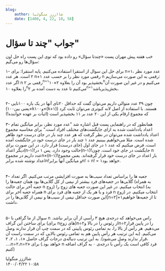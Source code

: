 ```yaml
---
blog:
    author: شااززز منگولیا
    date: [1400, 4, 22, 10, 58]
---
```

# جواب "چند تا سؤال"

<div class="cnt">
<p>خب هفته پیش مهران پست «چندتا سؤال» رو داده بود که توی این پست راه حل اون سؤال‌ها رو می‌گیم:</p>
<p>۱- برای حل این سوال از استقرا استفاده می‌کنیم. پایه استقرا: برای n=۱، عدد مورد نظر ۲ است. هر عدد n+۱ رقمی مورد نظر را بر حسب عدد n رقمی به این صورت می‌سازیم:<br/>اگر عدد n رقمی بر ۲<sup>n+۱</sup>بخشپذیر بود آن را بعلاوه ۲×۱۰<sup>n</sup>می‌کنیم و در غیر این صورت آن را بعلاوه ۱۰<sup>n</sup>می‌کنیم تا عدد به دست آمده بر ۲<sup>n+۱</sup>بخش‌پذیرباشد.</p>
<p><br/>۲- چون ۳۹ عدد متوالی داریم می‌توان گفت که حداقل ۲۰تای آنها در یک بازه ۱۰۰تایی (یعنی بین۱۰۰×kو۱۰۰×(k+۱)) هستند. با استفاده از اصل لانه کبوتری می‌توان ثابت کرد که مجموع ارقام یکی از این ۲۰ عدد بر ۱۱ بخشپذیر است (اثبات بر عهده خواننده!)<br/><br/>۳- همانطور که در راهنمایی پست قبل اشاره شد "عدد مورد نظر، برابر میانگین تمام اعداد یادداشت شده به ازای جایگشت‌های مختلف افراد است." برای محاسبه مجموع اعداد یادداشت شده می‌توان در نظر گرفت که هر عدد چند بار در جای درست خود ظاهر شده است. مثلا می‌خواهیم ببینیم عدد ۱ چند بار در جای درست خود در جایگشت آمده است، فرض میکنیم که عدد ۱ در جای اول (جای درست) قرار دارد. در این صورت برای دیگر اعداد(n-۱)!حالت وجود دارد. پس ۱ در(n-۱)!جایگشت در جای خود است. چون n عدد داریم در مجموعn×(n-۱)!بار اعداد در جای درست خود قرار گرفته‌اند. یعنی مجموع اعداد نوشته شده برابرn!و میانگین آنها برابرn! ÷ n! = ۱خواهد بود.<br/><br/><br/>۴- جعبه ها را براساس تعداد سیب‌ها به صورت افزایشی مرتب می‌کنیم. اگر تعداد گلابی‌ها در جعبه‌های فرد بیشتر از نیمی از کل گلابی‌ها بود همان جعبه‌ها را (به همراه جعبه آخر برای حالت n زوج) انتخاب میکنیم. در غیر این صورت جعبه های زوج را (به همراه جعبه آخر برای n فرد و یا هر یک از جعبه های فرد برای n زوج) انتخاب میکنیم. در این صورت حداقل نیمی از سیب‌ها و نیمی از گلابی‌ها را در[n÷۲]+۱تا از جعبه‌ها خواهیم داشت.<br/><br/><br/>۵- سوال از ما گرافی با n راس می‌خواهد که درجه‌ی هیچ ۳ رأسی از آن برابر نباشد. برای ساختن این گراف (برای nهای زوج)n÷۲از رئوس را در بالا وn÷۲را در پایین قرار می‌دهیم. هر رأس از بالا را، به تمامی رئوس پایینی که در سمت چپ آن قرار ندارند وصل می‌کنیم. (به این ترتیب هر رأس پایین هم به تمامی رئوس بالایی که در سمت راست آن قرار ندارند وصل می‌شود). به این ترتیب دنباله‌ی درجات گراف حاصل «۱، ۱، ۲، ۲، ...،n÷۲،n÷۲» خواهد بود.) برای n فرد کافی است یک رأس با درجه‌ی ۰ به گراف اضافه کنیم)</p>
</div>

<div class="blog-info">
    <div class="blog-author">شااززز منگولیا</div>
    <div class="blog-date">۱۴۰۰/۰۴/۲۲ ۱۰:۵۸</div>
</div>

